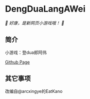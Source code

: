 
# DengDuaLangAWei

_👦 好康，是新网页小游戏哦！ 👨_

</div>


## 简介

小游戏：登dua郎阿伟

[Github Page](https://JieGeLovesDengDuaLang.github.io/DDLAW/)


## 其它事项

改编自@arcxingye的EatKano
